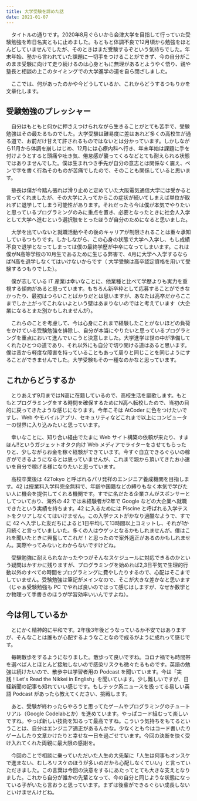 ```yaml
---
title: 大学受験を諦めた話
date: 2021-01-07
---
```

　タイトルの通りです。2020年8月ぐらいから会津大学を目指して行っていた受験勉強を昨日名実ともに止めました。もともと体調不良で12月頃から勉強をほとんどしていませんでしたが、そのときはまだ受験するぞという気持ちでした。年末年始、塾から言われていた課題に一切手をつけることができず、今の自分がこのまま受験に向けて走り続けるのは心身ともに無理があるとようやく悟り、親や塾長と相談の上このタイミングでの大学進学の道を自ら閉ざしました。

　ここでは、何があったのかや今どうしているか、これからどうするつもりかを文章化します。

## 受験勉強のプレッシャー

　自分はもともと何かに押さえつけられながら生きることがとても苦手で、受験勉強はその最たるものでした。大学受験は難易度に差はあれど多くの高校生が通る道で、お前だけ甘えて許されるものではないとは分かっています。しかしながら11月から体調を崩しはじめ、12月には心療内科へ行き、年末年始は課題に手を付けようとすると頭痛や吐き気、倦怠感が襲ってくるなどとても耐えられる状態ではありませんでした。僕は生まれつき手先が自分の意志とは関係なく震え、ペンで字を書く行為そのものが苦痛でしたので、そのことも関係していると思います。

　塾長は僕が今踏ん張れば滑り止めと定めていた大阪電気通信大学には受かると言ってくれましたが、その大学に入ってからこの症状が続いてしまえば単位が取れずに退学してしまう可能性があります。それだったら今は僕が本気でやりたいと思っているプログラミングのみに重点を置き、必要となったときに社会人入学として大学へ進むという選択肢をとったほうが自分のためになると思いました。

　大学を出ていないと就職活動やその後のキャリアが制限されることは重々承知しているつもりです。しかしながら、この心身の状態で大学へ入学し、もし成績不良で退学となってしまっては僕の最終学歴が中卒になってしまいます。これは僕がN高等学校の10月生であるために生じる弊害で、4月に大学へ入学するならばN高を退学しなくてはいけないからです（ 大学受験は高卒認定資格を用いて受験するつもりでした）。

　僕が志している IT 産業は幸いなことに、他業種と比べて学歴よりも実力を重視する傾向があると思っています。もちろん新卒枠として応募することができなかったり、最初はつらいことばかりだとは思いますが、あなたは高卒だからここまでしか上がってこれないよという壁はあまりないのではと考えています（大企業になるとまた別かもしれませんが）。

　これらのことを考慮して、今は心身にこれまで経験したことがないほどの負荷をかけている受験勉強を排除し、自分が本当にやりたいと思っているプログラミングを重点において進んでいこうと決意しました。大学進学は世の中が準備してくれたひとつの道であり、それ以外にも自分で切り開ける道はあると思います。僕は昔から軽度な障害を持っていることもあって周りと同じことを同じようにすることができませんでした。大学受験もその一種なのかなと思っています。

## これからどうするか

　とりあえず9月まではN高に在籍しているので、高校生活を謳歌します。もともとプログラミングをする時間を確保するためにN高へ転校したので、当初の目的に戻ってきたような感じになります。今年こそは AtCoder に色をつけたいですし、Web やモバイルアプリ、セキュリティなどこれまで以上にコンピューターの世界に入り込みたいと思っています。

　幸いなことに、知り合い経由でたまに Web サイト構築の依頼が来たり、すまほん!!というガジェットオタク向け Web メディアでライターをさせてもらったりと、少しながらお金を稼ぐ経験ができています。今すぐ自立できるぐらいの稼ぎができるようになるとは思っていませんが、これまで親から頂いてきたお小遣いを自分で稼げる様になりたいと思っています。

　高校卒業後は 42Tokyo と呼ばれるパリ発祥のエンジニア養成機関を目指します。42 は授業料入学料完全無料で、年齢や国籍などの縛りもなく本気で学びたい人に機会を提供してくれる機関です。すでに名だたる企業さんがスポンサーとしてついており、海外の 42 では未経験者が2年で Google などの大企業へ就職できたという実績を持ちます。42 に入るためには Piscine と呼ばれる入学テストをクリアしなくてはいけません。この入学テストがかなり過酷なようで、すでに 42 へ入学した友だちによると1日平均して13時間以上コミットし、それが1か月続くと言っていましいた。多くの人はウゲッとなるかもしれませんが。僕はこれを聞いたときに興奮してこれだ！と思ったので案外適正があるのかもしれません。実際やってみないとわからないですけどね。

　受験勉強に耐えられなかったやつがそんなスケジュールに対応できるのかという疑問はかすかに残りますが、プログラミングを始めれば2,3日平気で生理的行動以外のすべての時間をプログラミングに費やしたりするので、心配はそこまでしていません。受験勉強は筆記がメインなので、そこが大きな差かなと思います（じゃぁ受験勉強も PC でやれば良いのではって感じはしますが、なぜか数学とか物理って手書きのほうが学習効率いいんですよね）。

## 今は何しているか

　とにかく精神的に平和です。2年後3年後どうなっているか不安ではありますが、そんなことは誰もが心配するようなことなので成るがように成れって感じです。

　毎朝散歩をするようになりました。散歩って良いですね。コロナ禍でも時間帯を選べば人とほとんど接触しないので感染リスクも微々たるものです。英語の勉強は続けたいので、散歩中は学習者用の Podcast を聞いています。今は「実践！Let's Read the Nikkei in English」を聞いています。少し難しいですが、日経新聞の記事も知れていい感じです。もしテック系ニュースを扱ってる易しい英語 Podcast があったら教えてください、挑戦します。

　あと、受験が終わったらやろうと思ってたゲームやプログラミングのチュートリアル（Google Codelabとか）を進めています。やっぱコード組むって楽しいですね。やっぱ新しい技術を知るって最高ですね。こういう気持ちをもてるということは、自分はエンジニア適正があるんかな。少なくとも今はコード書いたりゲームしたり文章かけたりと幸せな一日を過ごせています。今回の決断を快く受け入れてくれた両親に最大限の感謝を。

　今回のことで相談に乗っていただいた人生の大先輩に「人生は何事もオンスケで進まない、むしろリスケのほうが多いのだから心配しなくていい」と言っていただきました。この言葉は今回の決意をするにあたってとても大きな支えとなりました。これから自分が誰かの先輩となって、今の自分と同じような状態になっている子がいたら言おうと思っています。まずは後輩ができるぐらい成長しないといけませんけどね。
